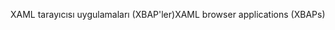 <span data-ttu-id="a0c0c-101">XAML tarayıcısı uygulamaları (XBAP'ler)</span><span class="sxs-lookup"><span data-stu-id="a0c0c-101">XAML browser applications (XBAPs)</span></span>